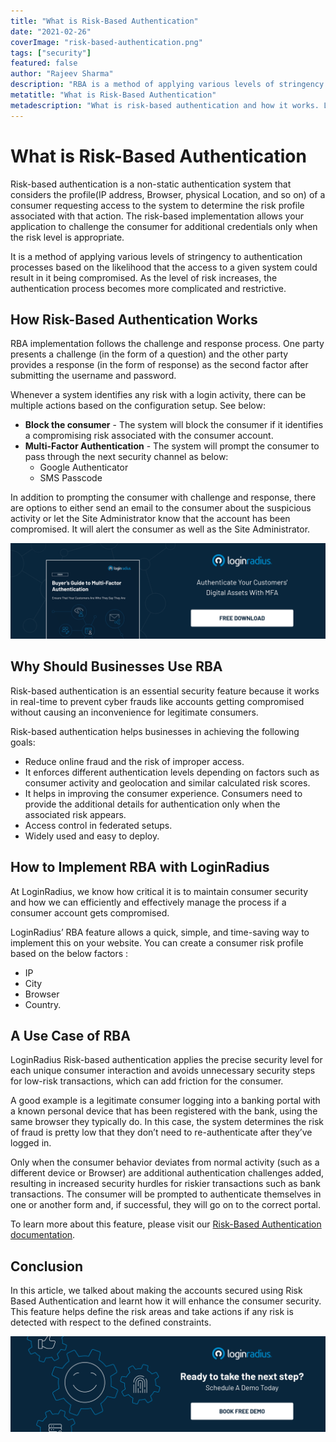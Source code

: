 ```yaml
---
title: "What is Risk-Based Authentication"
date: "2021-02-26"
coverImage: "risk-based-authentication.png"
tags: ["security"]
featured: false 
author: "Rajeev Sharma"
description: "RBA is a method of applying various levels of stringency to authentication processes based on the likelihood that the access to a given system could result in it being compromised. As the level of risk increases, authentication becomes more restrictive."
metatitle: "What is Risk-Based Authentication"
metadescription: "What is risk-based authentication and how it works. Learn why businesses should use RBA and learn how to implement it using the LoginRadius RBA feature."
---
```



# What is Risk-Based Authentication
Risk-based authentication is a non-static authentication system that considers the profile(IP address, Browser, physical Location, and so on) of a consumer requesting access to the system to determine the risk profile associated with that action. The risk-based implementation allows your application to challenge the consumer for additional credentials only when the risk level is appropriate.

It is a method of applying various levels of stringency to authentication processes based on the likelihood that the access to a given system could result in it being compromised. As the level of risk increases, the authentication process becomes more complicated and restrictive.

## How Risk-Based Authentication Works
RBA implementation follows the challenge and response process. One party presents a challenge (in the form of a question) and the other party provides a response (in the form of response) as the second factor after submitting the username and password.

Whenever a system identifies any risk with a login activity, there can be multiple actions based on the configuration setup. See below:

- **Block the consumer** - The system will block the consumer if it identifies a compromising risk associated with the consumer account. 
- **Multi-Factor Authentication** - The system will prompt the consumer to pass through the next security channel as below: 
    - Google Authenticator
    - SMS Passcode

In addition to prompting the consumer with challenge and response, there are options to either send an email to the consumer about the suspicious activity or let the Site Administrator know that the account has been compromised. It will alert the consumer as well as the Site Administrator.

[![mfa](mfa.png)](https://www.loginradius.com/resource/buyers-guide-to-multi-factor-authentication/)

## Why Should Businesses Use RBA
Risk-based authentication is an essential security feature because it works in real-time to prevent cyber frauds like accounts getting compromised without causing an inconvenience for legitimate consumers. 

Risk-based authentication helps businesses in achieving the following goals:
- Reduce online fraud and the risk of improper access.
- It enforces different authentication levels depending on factors such as consumer activity and geolocation and similar calculated risk scores.
- It helps in improving the consumer experience. Consumers need to provide the additional details for authentication only when the associated risk appears.
- Access control in federated setups.
- Widely used and easy to deploy.

## How to Implement RBA with LoginRadius
At LoginRadius, we know how critical it is to maintain consumer security and how we can efficiently and effectively manage the process if a consumer account gets compromised. 

LoginRadius’ RBA feature allows a quick, simple, and time-saving way to implement this on your website. You can create a consumer risk profile based on the below factors :
- IP
- City
- Browser
- Country.

## A Use Case of RBA
LoginRadius Risk-based authentication applies the precise security level for each unique consumer interaction and avoids unnecessary security steps for low-risk transactions, which can add friction for the consumer. 

A good example is a legitimate consumer logging into a banking portal with a known personal device that has been registered with the bank, using the same browser they typically do. In this case, the system determines the risk of fraud is pretty low that they don’t need to re-authenticate after they’ve logged in. 

Only when the consumer behavior deviates from normal activity (such as a different device or Browser) are additional authentication challenges added, resulting in increased security hurdles for riskier transactions such as bank transactions. The consumer will be prompted to authenticate themselves in one or another form and, if successful, they will go on to the correct portal.

To learn more about this feature, please visit our [Risk-Based Authentication documentation](https://www.loginradius.com/docs/api/v2/admin-console/platform-security/risk-based-auth/).

## Conclusion
In this article, we talked about making the accounts secured using Risk Based Authentication and learnt how it will enhance the consumer security. This feature helps define the risk areas and take actions if any risk is detected with respect to the defined constraints.


[![book-a-demo-loginradius](../../assets/book-a-demo-loginradius.png)](https://www.loginradius.com/book-a-demo/)